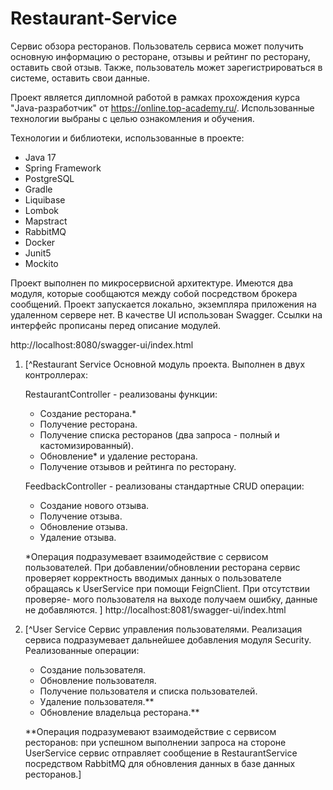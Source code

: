 # Restaurant-Service

Cервис обзора ресторанов. Пользователь сервиса может получить основную информацию о ресторане, отзывы и рейтинг по ресторану, оставить свой отзыв.
Также, пользователь может зарегистрироваться в системе, оставить свои данные.
   
Проект является дипломной работой в рамках прохождения курса "Java-разработчик" от https://online.top-academy.ru/. 
Использованные технологии выбраны с целью ознакомления и обучения.

Технологии и библиотеки, использованные в проекте:
-	Java 17
-	Spring Framework
-	PostgreSQL
-	Gradle
-	Liquibase
-	Lombok
-	Mapstract
-	RabbitMQ
-	Docker
-	Junit5
-	Mockito

Проект выполнен по микросервисной архитектуре. Имеются два модуля, которые сообщаются между собой посредством брокера сообщений.
Проект запускается локально, экземпляра приложения на удаленном сервере нет.
В качестве UI использован Swagger. Ссылки на интерфейс прописаны перед описание модулей.

http://localhost:8080/swagger-ui/index.html
1) [^Restaurant Service
   Основной модуль проекта. Выполнен в двух контроллерах:

   RestaurantController - реализованы функции:
    - Создание ресторана.*
    - Получение ресторана.
    - Получение списка ресторанов (два запроса - полный и кастомизированный).
    - Обновление* и удаление ресторана.
    - Получение отзывов и рейтинга по ресторану.

   FeedbackController - реализованы стандартные CRUD операции:
    - Создание нового отзыва.
    - Получение отзыва.
    - Обновление отзыва.
    - Удаление отзыва.

   *Операция подразумевает взаимодействие с сервисом пользователей. При добавлении/обновлении ресторана сервис проверяет
    корректность вводимых данных о пользователе обращаясь к UserService при помощи FeignClient. При отсутствии проверяе-
    мого пользователя на выходе получаем ошибку, данные не добавляются.
]
http://localhost:8081/swagger-ui/index.html
2) [^User Service 
   Сервис управления пользователями. Реализация сервиса подразумевает дальнейшее добавления модуля Security.
   Реализованные операции:
    - Создание пользователя.
    - Обновление пользователя.
    - Получение пользователя и списка пользователей.
    - Удаление пользователя.**
    - Обновление владельца ресторана.**

   **Операция подразумевают взаимодействие с сервисом ресторанов: при успешном выполнении запроса на стороне
   UserService сервис отправляет сообщение в RestaurantService посредством RabbitMQ для обновления данных в
   базе данных ресторанов.]


